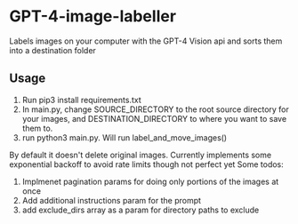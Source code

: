# GPT-4-image-labeller
Labels images on your computer with the GPT-4 Vision api and sorts them into a destination folder

## Usage

1. Run pip3 install requirements.txt
2. In main.py, change SOURCE_DIRECTORY to the root source directory for your images, and DESTINATION_DIRECTORY to where you want to save them to.
3. run python3 main.py. Will run label_and_move_images()

By default it doesn't delete original images. Currently implements some exponential backoff to avoid rate limits though not perfect yet
Some todos:

1. Implmenet pagination params for doing only portions of the images at once
2. Add additional instructions param for the prompt
3. add exclude_dirs array as a param for directory paths to exclude
